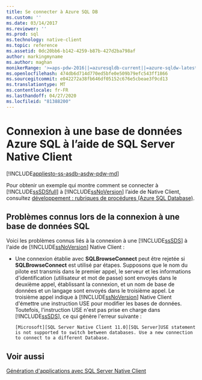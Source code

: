 ```yaml
---
title: Se connecter à Azure SQL DB
ms.custom: ''
ms.date: 03/14/2017
ms.reviewer: ''
ms.prod: sql
ms.technology: native-client
ms.topic: reference
ms.assetid: 0dc20bb6-b142-4259-b87b-427d2ba798af
author: markingmyname
ms.author: maghan
monikerRange: '>=aps-pdw-2016||=azuresqldb-current||=azure-sqldw-latest||>=sql-server-2016||=sqlallproducts-allversions||>=sql-server-linux-2017||=azuresqldb-mi-current'
ms.openlocfilehash: 474db6d714d770ed5bfe0e509b79efc543ff1866
ms.sourcegitcommit: e042272a38fb646df05152c676e5cbeae3f9cd13
ms.translationtype: MT
ms.contentlocale: fr-FR
ms.lasthandoff: 04/27/2020
ms.locfileid: "81388200"
---
```

# <a name="connecting-to-an-azure-sql-database-using-sql-server-native-client"></a>Connexion à une base de données Azure SQL à l’aide de SQL Server Native Client
[!INCLUDE[appliesto-ss-asdb-asdw-pdw-md](../../../includes/appliesto-ss-asdb-asdw-pdw-md.md)]

  Pour obtenir un exemple qui montre comment se connecter à [!INCLUDE[ssSDSfull](../../../includes/sssdsfull-md.md)] à [!INCLUDE[ssNoVersion](../../../includes/ssnoversion-md.md)] l’aide de Native Client, consultez [développement : rubriques de procédures (Azure SQL Database)](https://msdn.microsoft.com/library/ee621787.aspx).  
  
## <a name="known-issues-when-connecting-to-a-sql-database"></a>Problèmes connus lors de la connexion à une base de données SQL  
 Voici les problèmes connus liés à la connexion à une [!INCLUDE[ssSDS](../../../includes/sssds-md.md)] à l'aide de [!INCLUDE[ssNoVersion](../../../includes/ssnoversion-md.md)] Native Client :  
  
-   Une connexion établie avec **SQLBrowseConnect** peut être rejetée si **SQLBrowseConnect** est utilisé par étapes.  Supposons que le nom du pilote est transmis dans le premier appel, le serveur et les informations d'identification (utilisateur et mot de passe) sont envoyés dans le deuxième appel, établissant la connexion, et un nom de base de données et un langage sont envoyés dans le troisième appel.  Le troisième appel indique à [!INCLUDE[ssNoVersion](../../../includes/ssnoversion-md.md)] Native Client d'émettre une instruction USE pour modifier les bases de données. Toutefois, l'instruction USE n'est pas prise en charge dans [!INCLUDE[ssSDS](../../../includes/sssds-md.md)], ce qui génère l'erreur suivante :  
  
    ```  
    [Microsoft][SQL Server Native Client 11.0][SQL Server]USE statement is not supported to switch between databases. Use a new connection to connect to a different Database.  
    ```  
  
## <a name="see-also"></a>Voir aussi  
 [Génération d'applications avec SQL Server Native Client](../../../relational-databases/native-client/applications/building-applications-with-sql-server-native-client.md)  
  
  
